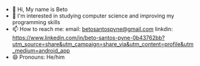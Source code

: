 - 👋 Hi, My name is Beto
- 👀 I'm interested in studying computer science and improving my programming skills
- 📫 How to reach me:
     email: betosantospyne@gmail.com
     linkdin: https://www.linkedin.com/in/beto-santos-pyne-0b43762bb?utm_source=share&utm_campaign=share_via&utm_content=profile&utm_medium=android_app
- 😄 Pronouns: He/him


<!---
Beetooo/Beetooo is a ✨ special ✨ repository because its `README.md` (this file) appears on your GitHub profile.
You can click the Preview link to take a look at your changes.
--->

